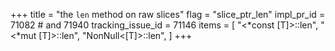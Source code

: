 +++
title = "the `len` method on raw slices"
flag = "slice_ptr_len"
impl_pr_id = 71082 # and 71940
tracking_issue_id = 71146
items = [
    "<*const [T]>::len",
    "<*mut [T]>::len",
    "NonNull<[T]>::len",
]
+++
